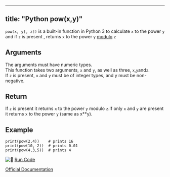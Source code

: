 
---
title: "Python pow(x,y)"
---

`pow(x, y[, z])` is a built-in function in Python 3 to calculate `x` to the power `y` and if `z` is present , returns `x` to the power `y` [modulo](https://processing.org/reference/modulo.html) `z`

## Arguments

The arguments must have numeric types.  
This function takes two arguments, `x` and `y`, as well as three, `x`,`y`and`z`.  
If `z` is present, `x` and `y` must be of integer types, and y must be non-negative.

## Return

If `z` is present it returns `x` to the power `y` modulo `z`.If only `x` and `y` are present it returns `x` to the power `y` (same as x**y).

## Example

    print(pow(2,4))    # prints 16
    print(pow(10,-2))  # prints 0.01
    print(pow(4,3,5))  # prints 4

![:rocket:](//forum.freecodecamp.com/images/emoji/emoji_one/rocket.png?v=2 ":rocket:") [Run Code](https://repl.it/CTGi)

[Official Documentation](https://docs.python.org/3/library/functions.html#pow)
